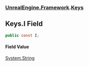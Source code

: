 ### [UnrealEngine.Framework](./UnrealEngine-Framework.md 'UnrealEngine.Framework').[Keys](./Keys.md 'UnrealEngine.Framework.Keys')
## Keys.I Field
  
```csharp
public const I;
```
#### Field Value
[System.String](https://docs.microsoft.com/en-us/dotnet/api/System.String 'System.String')  
